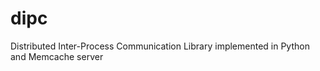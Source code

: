 dipc
====

Distributed Inter-Process Communication Library implemented in Python and Memcache server